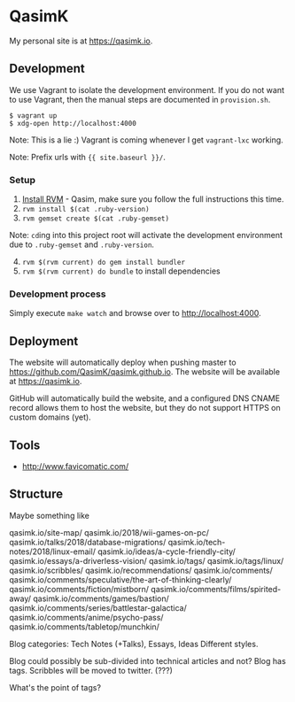 # QasimK

My personal site is at <https://qasimk.io>.

## Development

We use Vagrant to isolate the development environment. If you do not want to use
Vagrant, then the manual steps are documented in `provision.sh`.

    $ vagrant up
    $ xdg-open http://localhost:4000

Note: This is a lie :) Vagrant is coming whenever I get `vagrant-lxc` working.

Note: Prefix urls with `{{ site.baseurl }}/`.

### Setup

1. [Install RVM](https://rvm.io/rvm/install) - Qasim, make sure you follow the full instructions this time.
2. `rvm install $(cat .ruby-version)`
3. `rvm gemset create $(cat .ruby-gemset)`

Note: `cd`ing into this project root will activate the development environment
due to `.ruby-gemset` and `.ruby-version`.

4. `rvm $(rvm current) do gem install bundler`
5. `rvm $(rvm current) do bundle` to install dependencies

### Development process

Simply execute `make watch` and browse over to <http://localhost:4000>.

## Deployment

The website will automatically deploy when pushing master to
<https://github.com/QasimK/qasimk.github.io>. The website will be available
at <https://qasimk.io>.

GitHub will automatically build the website, and a configured DNS CNAME record
allows them to host the website, but they do not support HTTPS on custom domains
(yet).

## Tools

* <http://www.favicomatic.com/>

## Structure

Maybe something like

qasimk.io/site-map/
qasimk.io/2018/wii-games-on-pc/
qasimk.io/talks/2018/database-migrations/
qasimk.io/tech-notes/2018/linux-email/
qasimk.io/ideas/a-cycle-friendly-city/
qasimk.io/essays/a-driverless-vision/
qasimk.io/tags/
qasimk.io/tags/linux/
qasimk.io/scribbles/
qasimk.io/recommendations/
qasimk.io/comments/
qasimk.io/comments/speculative/the-art-of-thinking-clearly/
qasimk.io/comments/fiction/mistborn/
qasimk.io/comments/films/spirited-away/
qasimk.io/comments/games/bastion/
qasimk.io/comments/series/battlestar-galactica/
qasimk.io/comments/anime/psycho-pass/
qasimk.io/comments/tabletop/munchkin/

Blog categories: Tech Notes (+Talks), Essays, Ideas
Different styles.

Blog could possibly be sub-divided into technical articles and not?
Blog has tags.
Scribbles will be moved to twitter. (???)

What's the point of tags?

